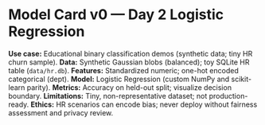 # Model Card v0 — Day 2 Logistic Regression

**Use case:** Educational binary classification demos (synthetic data; tiny HR churn sample).
**Data:** Synthetic Gaussian blobs (balanced); toy SQLite HR table (`data/hr.db`).
**Features:** Standardized numeric; one-hot encoded categorical (dept).
**Model:** Logistic Regression (custom NumPy and scikit-learn parity).
**Metrics:** Accuracy on held-out split; visualize decision boundary.
**Limitations:** Tiny, non-representative dataset; not production-ready.
**Ethics:** HR scenarios can encode bias; never deploy without fairness assessment and privacy review.
